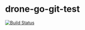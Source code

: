 # drone-go-git-test

[![Build Status](https://cloud.drone.io/api/badges/cyantarek/drone-go-git-test/status.svg)](https://cloud.drone.io/cyantarek/drone-go-git-test)


